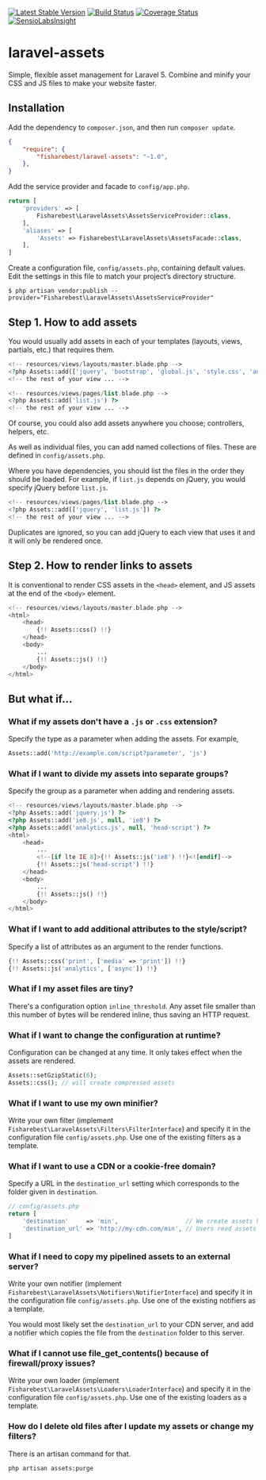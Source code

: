 [![Latest Stable Version](https://poser.pugx.org/fisharebest/laravel-assets/v/stable.svg)](https://packagist.org/packages/fisharebest/laravel-assets)
[![Build Status](https://travis-ci.org/fisharebest/laravel-assets.svg?branch=master)](https://travis-ci.org/fisharebest/laravel-assets)
[![Coverage Status](https://coveralls.io/repos/fisharebest/laravel-assets/badge.svg?branch=master&service=github)](https://coveralls.io/github/fisharebest/laravel-assets?branch=master)
[![SensioLabsInsight](https://insight.sensiolabs.com/projects/84c48b77-7330-4e2a-b66d-f981b41a76a7/mini.png)](https://insight.sensiolabs.com/projects/84c48b77-7330-4e2a-b66d-f981b41a76a7)

# laravel-assets

Simple, flexible asset management for Laravel 5.  Combine and minify your CSS and JS files to make your website faster.

## Installation

Add the dependency to `composer.json`, and then run `composer update`.

```json
{
    "require": {
        "fisharebest/laravel-assets": "~1.0",
    },
}
```

Add the service provider and facade to `config/app.php`.

```php
return [
    'providers' => [
        Fisharebest\LaravelAssets\AssetsServiceProvider::class,
    ],
    'aliases' => [
        'Assets' => Fisharebest\LaravelAssets\AssetsFacade::class,
    ],
]
```

Create a configuration file, `config/assets.php`, containing default values.  Edit the settings in this file to match your project’s directory structure.

```
$ php artisan vendor:publish --provider="Fisharebest\LaravelAssets\AssetsServiceProvider"
```

## Step 1.  How to add assets

You would usually add assets in each of your templates (layouts, views, partials, etc.) that requires them.

```php
<!-- resources/views/layouts/master.blade.php -->
<?php Assets::add(['jquery', 'bootstrap', 'global.js', 'style.css', 'analytics.js']) ?>
<!-- the rest of your view ... -->
```

```php
<!-- resources/views/pages/list.blade.php -->
<?php Assets::add('list.js') ?>
<!-- the rest of your view ... -->
```

Of course, you could also add assets anywhere you choose; controllers, helpers, etc.

As well as individual files, you can add named collections of files.
These are defined in `config/assets.php`.

Where you have dependencies, you should list the files in the order they should be loaded.
For example, if `list.js` depends on jQuery, you would specify jQuery before `list.js`.

```php
<!-- resources/views/pages/list.blade.php -->
<?php Assets::add(['jquery', 'list.js']) ?>
<!-- the rest of your view ... -->
```

Duplicates are ignored, so you can add jQuery to each view that uses it and it will
only be rendered once.

## Step 2.  How to render links to assets

It is conventional to render CSS assets in the `<head>` element, and JS assets at the
end of the `<body>` element.


```php
<!-- resources/views/layouts/master.blade.php -->
<html>
    <head>
        {!! Assets::css() !!}
    </head>
    <body>
        ...
        {!! Assets::js() !!}
    </body>
</html>
```

## But what if…

### What if my assets don't have a `.js` or `.css` extension?

Specify the type as a parameter when adding the assets.  For example,

```php
Assets::add('http://example.com/script?parameter', 'js')
```

### What if I want to divide my assets into separate groups?

Specify the group as a parameter when adding and rendering assets.

```php
<!-- resources/views/layouts/master.blade.php -->
<?php Assets::add('jquery.js') ?>
<?php Assets::add('ie8.js', null, 'ie8') ?>
<?php Assets::add('analytics.js', null, 'head-script') ?>
<html>
    <head>
        ...
        <!--[if lte IE 8]>{!! Assets::js('ie8') !!}<![endif]-->
        {!! Assets::js('head-script') !!}
    </head>
    <body>
        ...
        {!! Assets::js() !!}
    </body>
</html>
```

### What if I want to add additional attributes to the style/script?

Specify a list of attributes as an argument to the render functions.

```php
{!! Assets::css('print', ['media' => 'print']) !!}
{!! Assets::js('analytics', ['async']) !!}
```

### What if I my asset files are tiny?

There's a configuration option `inline_threshold`.  Any asset file
smaller than this number of bytes will be rendered inline, thus saving
an HTTP request.

### What if I want to change the configuration at runtime?

Configuration can be changed at any time.  It only takes effect when
the assets are rendered.

```php
Assets::setGzipStatic(6);
Assets::css(); // will create compressed assets
```

### What if I want to use my own minifier?

Write your own filter (implement `Fisharebest\LaravelAssets\Filters\FilterInterface`)
and specify it in the configuration file `config/assets.php`.  Use one of the existing
filters as a template.

### What if I want to use a CDN or a cookie-free domain?

Specify a URL in the `destination_url` setting which corresponds to the folder given
in `destination`.

```php
// config/assets.php
return [
    'destination'     => 'min',                   // We create assets here
    'destination_url' => 'http://my-cdn.com/min', // Users read assets from here
]
```

### What if I need to copy my pipelined assets to an external server?

Write your own notifier (implement `Fisharebest\LaravelAssets\Notifiers\NotifierInterface`)
and specify it in the configuration file `config/assets.php`.  Use one of the existing
notifiers as a template.

You would most likely set the `destination_url` to your CDN server, and add a notifier
which copies the file from the `destination` folder to this server.

### What if I cannot use file_get_contents() because of firewall/proxy issues?

Write your own loader (implement `Fisharebest\LaravelAssets\Loaders\LoaderInterface`)
and specify it in the configuration file `config/assets.php`.  Use one of the existing
loaders as a template.

### How do I delete old files after I update my assets or change my filters?

There is an artisan command for that.

```
php artisan assets:purge
```
